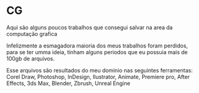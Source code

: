 # CG
Aqui são alguns poucos trabalhos que consegui salvar na area da computação grafica

  Infelizmente a esmagadora maioria dos meus trabalhos foram perdidos, para se ter umma ideia, tinham alguns periodos que eu possuia mais de 100gb de arquivos.
  
  Esse arquivos são resultados do meu dominio nas seguintes ferramentas: Corel Draw, Photoshop, InDesign, Ilustrator, Animate, Premiere pro, After Effects, 3ds Max, Blender, Zbrush, Unreal Engine
